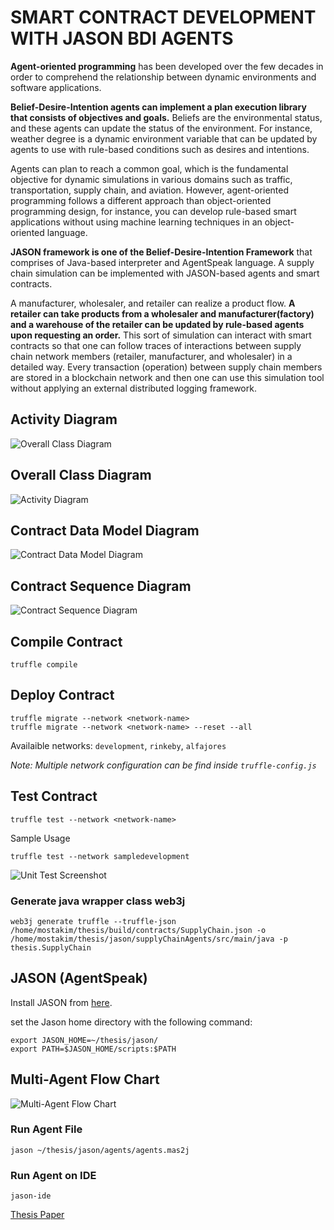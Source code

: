 # SMART CONTRACT DEVELOPMENT WITH JASON BDI AGENTS
**Agent-oriented programming** has been developed over the few decades in order to comprehend the relationship between dynamic environments and software applications. 

**Belief-Desire-Intention agents can implement a plan execution library that consists of objectives and goals.** Beliefs are the environmental status, and these agents can update the status of the environment. For instance, weather degree is a dynamic environment variable that can be updated by agents to use with rule-based conditions such as desires and intentions. 

Agents can plan to reach a common goal, which is the fundamental objective for dynamic simulations in various domains such as traffic, transportation, supply chain, and aviation. However, agent-oriented programming follows a different approach than object-oriented programming design, for instance, you can develop rule-based smart applications without using machine learning techniques in an object-oriented language. 

**JASON framework is one of the Belief-Desire-Intention Framework** that comprises of Java-based interpreter and AgentSpeak language. A supply chain simulation can be implemented with JASON-based agents and smart contracts. 

A manufacturer, wholesaler, and retailer can realize a product flow. **A retailer can take products from a wholesaler and manufacturer(factory) and a warehouse of the retailer can be updated by rule-based agents upon requesting an order.** This sort of simulation can interact with smart contracts so that one can follow traces of interactions between supply chain network members (retailer, manufacturer, and wholesaler) in a detailed way. Every transaction (operation) between supply chain members are stored in a blockchain network and then one can use this simulation tool without applying an external distributed logging framework.

## Activity Diagram 
<img src="diagrams/OverallClassDiagram.svg" alt="Overall Class Diagram"/>

## Overall Class Diagram
<img src="diagrams/Activity Diagram.svg" alt="Activity Diagram"/>

## Contract Data Model Diagram
<img src="diagrams/Data Model diagram.svg" alt="Contract Data Model Diagram"/>

## Contract Sequence Diagram
<img src="diagrams/Sequence diagram.svg" alt="Contract Sequence Diagram"/>

## Compile Contract
```
truffle compile
```

## Deploy Contract
```
truffle migrate --network <network-name>
truffle migrate --network <network-name> --reset --all
```
Availaible networks: `development`, `rinkeby`,  `alfajores`

*Note: Multiple network configuration can be find inside `truffle-config.js`*
## Test Contract
```
truffle test --network <network-name>
```
Sample Usage
```
truffle test --network sampledevelopment
```
<img src="images/test_ss.png" alt="Unit Test Screenshot"/>

### Generate java wrapper class web3j
```
web3j generate truffle --truffle-json /home/mostakim/thesis/build/contracts/SupplyChain.json -o /home/mostakim/thesis/jason/supplyChainAgents/src/main/java -p thesis.SupplyChain
```

## JASON (AgentSpeak)
Install JASON from [here](https://github.com/jason-lang/jason/blob/master/doc/tutorials/getting-started/shell-based.adoc).

set the Jason home directory with the following command:
```
export JASON_HOME=~/thesis/jason/
export PATH=$JASON_HOME/scripts:$PATH
```
## Multi-Agent Flow Chart
<img src="diagrams/Flow Chart.svg" alt="Multi-Agent Flow Chart"/>

### Run Agent File
```
jason ~/thesis/jason/agents/agents.mas2j
```

### Run Agent on IDE
```
jason-ide
```

[Thesis Paper](https://www.overleaf.com/project/62dfc9e6c07bbf02dc82519e)